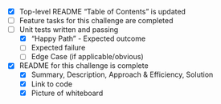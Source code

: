  - [x] Top-level README “Table of Contents” is updated
 - [ ] Feature tasks for this challenge are completed
 - [ ] Unit tests written and passing
     - [x] “Happy Path” - Expected outcome
     - [ ] Expected failure
     - [ ] Edge Case (if applicable/obvious)
 - [x] README for this challenge is complete
     - [x] Summary, Description, Approach & Efficiency, Solution
     - [x] Link to code
     - [x] Picture of whiteboard